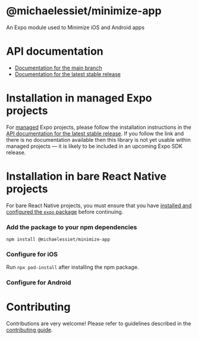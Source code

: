 # @michaelessiet/minimize-app

An Expo module used to Minimize iOS and Android apps

# API documentation

- [Documentation for the main branch](https://github.com/expo/expo/blob/main/docs/pages/versions/unversioned/sdk/@michaelessiet/minimize-app.md)
- [Documentation for the latest stable release](https://docs.expo.dev/versions/latest/sdk/@michaelessiet/minimize-app/)

# Installation in managed Expo projects

For [managed](https://docs.expo.dev/archive/managed-vs-bare/) Expo projects, please follow the installation instructions in the [API documentation for the latest stable release](#api-documentation). If you follow the link and there is no documentation available then this library is not yet usable within managed projects &mdash; it is likely to be included in an upcoming Expo SDK release.

# Installation in bare React Native projects

For bare React Native projects, you must ensure that you have [installed and configured the `expo` package](https://docs.expo.dev/bare/installing-expo-modules/) before continuing.

### Add the package to your npm dependencies

```
npm install @michaelessiet/minimize-app
```

### Configure for iOS

Run `npx pod-install` after installing the npm package.


### Configure for Android



# Contributing

Contributions are very welcome! Please refer to guidelines described in the [contributing guide]( https://github.com/expo/expo#contributing).
